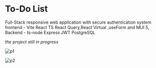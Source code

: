 # To-Do List 
Full-Stack responsive web application with secure authentication system
</br>
frontend - Vite React TS React Query,React Virtual ,useForm and MUI 5, 
</br>
Backend - ts-node Express JWT PostgreSQL

*the project still in progress*


![p1](https://user-images.githubusercontent.com/56003294/204334027-1a397133-cbd3-4efd-8688-d9f1c0063831.jpg)

![p2](https://user-images.githubusercontent.com/56003294/204334073-13ae1450-fa30-4f11-95e2-1a80f53f32a0.jpg)

 
  
  
